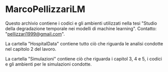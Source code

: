 # MarcoPellizzariLM
Questo archivio contiene i codici e gli ambienti utilizzati nella tesi "Studio della degradazione temporale nei modelli di machine learning". Contatto: "pellizzari1999@gmail.com".

La cartella "HospitalData" contiene tutto ciò che riguarda le analisi condotte nel capitolo 2 del lavoro.

La cartella "Simulazioni" contiene ciò che riguarda i capitol 3, 4 e 5, i codici e gli ambienti per le simulazioni condotte.


